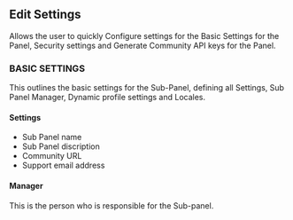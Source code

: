## Edit Settings

Allows the user to quickly Configure settings for the Basic Settings for the Panel, Security settings and Generate Community API keys for the Panel.  

### BASIC SETTINGS

This outlines the basic settings for the Sub-Panel, defining all Settings, Sub Panel Manager, Dynamic profile settings and Locales.

#### Settings  
- Sub Panel name
- Sub Panel discription
- Community URL
- Support email address

#### Manager

This is the person who is responsible for the Sub-panel.
